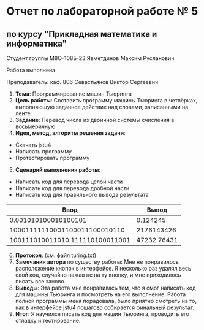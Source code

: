 # Отчет по лабораторной работе № 5
## по курсу "Прикладная математика и информатика"

Студент группы М8О-108Б-23 Явметдинов Максим Русланович

Работа выполнена 

Преподаватель: каф. 806 Севастьянов Виктор Сергеевич

1. **Тема**: Программирование машин Тьюринга
2. **Цель работы**: Составить программу машины Тьюринга в четвёрках, выполняющую заданное действие над словами, записанными на ленте.
3. **Задание**: Перевод числа из двоичной системы счисления в восьмеричную
4. **Идея, метод, алгоритм решения задачи**: 
- Скачать jstu4
- Написать программу
- Протестировать программу
5. **Сценарий выполнения работы**: 
- Написать код для перевода целой части
- Написать код для перевода дробной части
- Написать код для правильного вывода результата

| Ввод                            | Вывод       |
|---------------------------------|-------------|
| 0.001010100010100101            | 0.124245    |
| 10001111110001100011100010110   | 2176143426  |
| 100111010011010.111110100011001 | 47232.76431 |

6. **Протокол**: (см. файл turing.txt)
7. **Замечания автора** по существу работы: Мне не понравилось расположение кнопок в интерфейсе. Я несколько раз удалял весь свой код, случайно нажав не на ту кнопку, и мне приходилось писать все заново.
8. **Выводы**: Эта работа мне понравилась тем, что я смог написать код для машины Тьюринга и посмотреть на его выполнение. Работа полной программы меня порадовала, было приятно смотреть на то, как в интерфейсе jstu4 пошагово собирается финальный результат.
9. **Итог**: Я научился писать код для машин Тьюринга, проводить его отладку и тестирование.